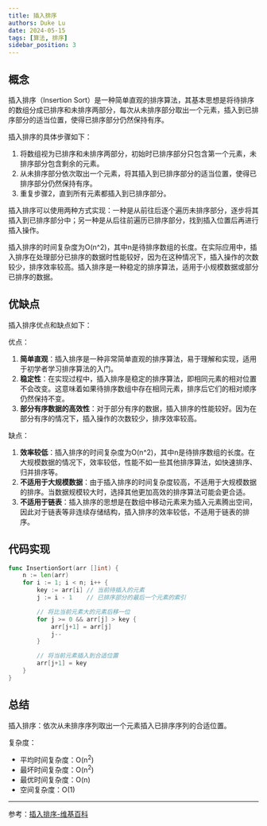 ```yaml
---
title: 插入排序
authors: Duke Lu
date: 2024-05-15
tags: [算法, 排序]
sidebar_position: 3
---
```


## 概念

插入排序（Insertion Sort）是一种简单直观的排序算法，其基本思想是将待排序的数组分成已排序和未排序两部分，每次从未排序部分取出一个元素，插入到已排序部分的适当位置，使得已排序部分仍然保持有序。

插入排序的具体步骤如下：
1. 将数组视为已排序和未排序两部分，初始时已排序部分只包含第一个元素，未排序部分包含剩余的元素。
2. 从未排序部分依次取出一个元素，将其插入到已排序部分的适当位置，使得已排序部分仍然保持有序。
3. 重复步骤2，直到所有元素都插入到已排序部分。

插入排序可以使用两种方式实现：一种是从前往后逐个遍历未排序部分，逐步将其插入到已排序部分中；另一种是从后往前遍历已排序部分，找到插入位置后再进行插入操作。

插入排序的时间复杂度为O(n^2)，其中n是待排序数组的长度。在实际应用中，插入排序在处理部分已排序的数据时性能较好，因为在这种情况下，插入操作的次数较少，排序效率较高。插入排序是一种稳定的排序算法，适用于小规模数据或部分已排序的数据。

## 优缺点

插入排序优点和缺点如下：

优点：
1. **简单直观**：插入排序是一种非常简单直观的排序算法，易于理解和实现，适用于初学者学习排序算法的入门。
2. **稳定性**：在实现过程中，插入排序是稳定的排序算法，即相同元素的相对位置不会改变。这意味着如果待排序数组中存在相同元素，排序后它们的相对顺序仍然保持不变。
3. **部分有序数据的高效性**：对于部分有序的数据，插入排序的性能较好。因为在部分有序的情况下，插入操作的次数较少，排序效率较高。

缺点：
1. **效率较低**：插入排序的时间复杂度为O(n^2)，其中n是待排序数组的长度。在大规模数据的情况下，效率较低，性能不如一些其他排序算法，如快速排序、归并排序等。
2. **不适用于大规模数据**：由于插入排序的时间复杂度较高，不适用于大规模数据的排序。当数据规模较大时，选择其他更加高效的排序算法可能会更合适。
3. **不适用于链表**：插入排序的思想是在数组中移动元素来为插入元素腾出空间，因此对于链表等非连续存储结构，插入排序的效率较低，不适用于链表的排序。

## 代码实现

```go
func InsertionSort(arr []int) {
    n := len(arr)
    for i := 1; i < n; i++ {
        key := arr[i] // 当前待插入的元素
        j := i - 1    // 已排序部分的最后一个元素的索引

        // 将比当前元素大的元素后移一位
        for j >= 0 && arr[j] > key {
            arr[j+1] = arr[j]
            j--
        }

        // 将当前元素插入到合适位置
        arr[j+1] = key
    }
}
```

## 总结

插入排序：依次从未排序序列取出一个元素插入已排序序列的合适位置。

复杂度：
- 平均时间复杂度：O(n<sup>2</sup>)
- 最坏时间复杂度：O(n<sup>2</sup>)
- 最优时间复杂度：O(n)
- 空间复杂度：O(1)

--- 

参考：[插入排序-维基百科](https://zh.wikipedia.org/wiki/%E6%8F%92%E5%85%A5%E6%8E%92%E5%BA%8F)